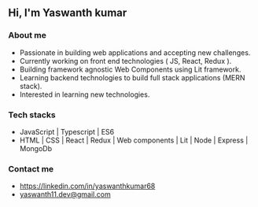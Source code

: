 ## Hi, I'm Yaswanth kumar

### About me

* Passionate in building web applications and accepting new challenges.
* Currently working on front end technologies ( JS, React, Redux ).
* Building framework agnostic Web Components using Lit framework.
* Learning backend technologies to build full stack applications (MERN stack).
* Interested in learning new technologies.

### Tech stacks

* JavaScript | Typescript | ES6
* HTML | CSS | React | Redux | Web components | Lit | Node | Express | MongoDb

### Contact me

* https://linkedin.com/in/yaswanthkumar68
* yaswanth11.dev@gmail.com
